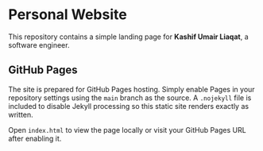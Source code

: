 # Personal Website

This repository contains a simple landing page for **Kashif Umair Liaqat**, a software engineer.

## GitHub Pages

The site is prepared for GitHub Pages hosting. Simply enable Pages in your repository settings using the `main` branch as the source. A `.nojekyll` file is included to disable Jekyll processing so this static site renders exactly as written.

Open `index.html` to view the page locally or visit your GitHub Pages URL after enabling it.

